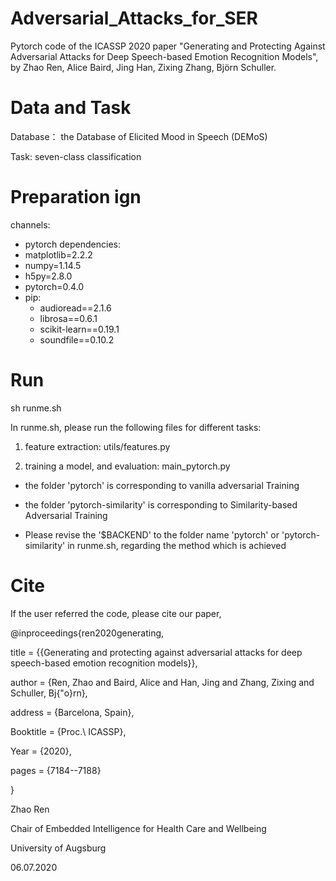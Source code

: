 # Adversarial_Attacks_for_SER
Pytorch code of the ICASSP 2020 paper "Generating and Protecting Against Adversarial Attacks for Deep Speech-based Emotion Recognition Models", by Zhao Ren, Alice Baird, Jing Han, Zixing Zhang, Björn Schuller.

# Data and Task
Database： the Database of Elicited Mood in Speech (DEMoS) 

Task: seven-class classification

# Preparation ign
channels:
  - pytorch
dependencies:
  - matplotlib=2.2.2
  - numpy=1.14.5
  - h5py=2.8.0
  - pytorch=0.4.0
  - pip:
    - audioread==2.1.6
    - librosa==0.6.1
    - scikit-learn==0.19.1
    - soundfile==0.10.2
    
# Run 
sh runme.sh

In runme.sh, please run the following files for different tasks:

1. feature extraction: utils/features.py

2. training a model, and evaluation: main_pytorch.py

  - the folder 'pytorch' is corresponding to vanilla adversarial Training
  
  - the folder 'pytorch-similarity' is corresponding to Similarity-based Adversarial Training
  
  - Please revise the '$BACKEND' to the folder name 'pytorch' or 'pytorch-similarity' in runme.sh, regarding the method which is achieved
  
# Cite
If the user referred the code, please cite our paper,

@inproceedings{ren2020generating,

title     =   {{Generating and protecting against adversarial attacks for deep speech-based emotion recognition models}},

author    =   {Ren, Zhao and Baird, Alice and Han, Jing and Zhang, Zixing and Schuller, Bj{\"o}rn},

address   =   {Barcelona, Spain},

Booktitle =   {Proc.\ ICASSP},

Year      =   {2020},

pages     =   {7184--7188}

}





Zhao Ren

Chair of Embedded Intelligence for Health Care and Wellbeing

University of Augsburg

06.07.2020
